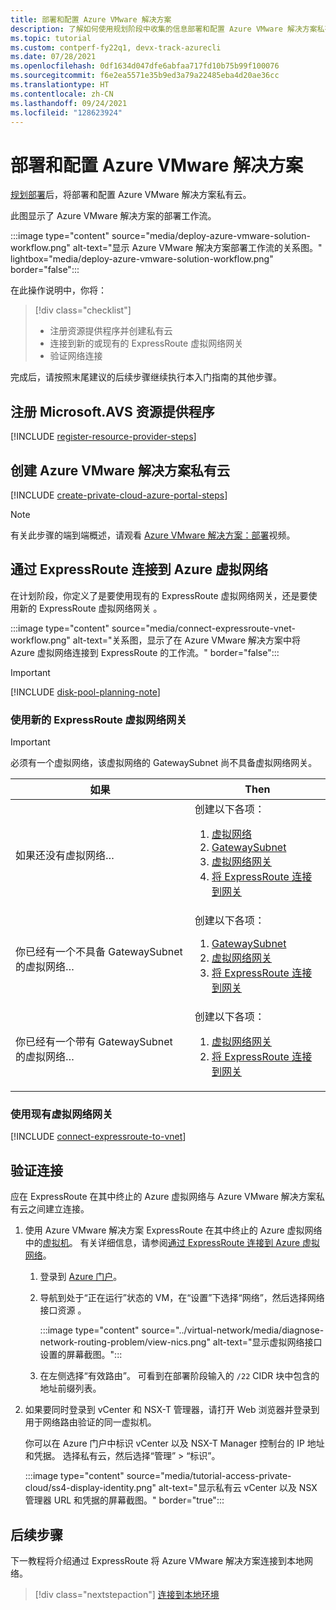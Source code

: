 ```yaml
---
title: 部署和配置 Azure VMware 解决方案
description: 了解如何使用规划阶段中收集的信息部署和配置 Azure VMware 解决方案私有云。
ms.topic: tutorial
ms.custom: contperf-fy22q1, devx-track-azurecli
ms.date: 07/28/2021
ms.openlocfilehash: 0df1634d047dfe6abfaa717fd10b75b99f100076
ms.sourcegitcommit: f6e2ea5571e35b9ed3a79a22485eba4d20ae36cc
ms.translationtype: HT
ms.contentlocale: zh-CN
ms.lasthandoff: 09/24/2021
ms.locfileid: "128623924"
---
```

# <a name="deploy-and-configure-azure-vmware-solution"></a>部署和配置 Azure VMware 解决方案

[规划部署](plan-private-cloud-deployment.md)后，将部署和配置 Azure VMware 解决方案私有云。 

此图显示了 Azure VMware 解决方案的部署工作流。 

:::image type="content" source="media/deploy-azure-vmware-solution-workflow.png" alt-text="显示 Azure VMware 解决方案部署工作流的关系图。" lightbox="media/deploy-azure-vmware-solution-workflow.png" border="false":::

在此操作说明中，你将：

> [!div class="checklist"]
> * 注册资源提供程序并创建私有云
> * 连接到新的或现有的 ExpressRoute 虚拟网络网关
> * 验证网络连接

完成后，请按照末尾建议的后续步骤继续执行本入门指南的其他步骤。

## <a name="register-the-microsoftavs-resource-provider"></a>注册 Microsoft.AVS 资源提供程序

[!INCLUDE [register-resource-provider-steps](includes/register-resource-provider-steps.md)]

## <a name="create-an-azure-vmware-solution-private-cloud"></a>创建 Azure VMware 解决方案私有云

[!INCLUDE [create-private-cloud-azure-portal-steps](includes/create-private-cloud-azure-portal-steps.md)]

>[!NOTE]
>有关此步骤的端到端概述，请观看 [Azure VMware 解决方案：部署](https://www.youtube.com/embed/gng7JjxgayI)视频。


## <a name="connect-to-azure-virtual-network-with-expressroute"></a>通过 ExpressRoute 连接到 Azure 虚拟网络

在计划阶段，你定义了是要使用现有的 ExpressRoute 虚拟网络网关，还是要使用新的 ExpressRoute 虚拟网络网关 。  

:::image type="content" source="media/connect-expressroute-vnet-workflow.png" alt-text="关系图，显示了在 Azure VMware 解决方案中将 Azure 虚拟网络连接到 ExpressRoute 的工作流。" border="false":::

>[!IMPORTANT]
>[!INCLUDE [disk-pool-planning-note](includes/disk-pool-planning-note.md)] 

### <a name="use-a-new-expressroute-virtual-network-gateway"></a>使用新的 ExpressRoute 虚拟网络网关

>[!IMPORTANT]
>必须有一个虚拟网络，该虚拟网络的 GatewaySubnet 尚不具备虚拟网络网关。

| 如果 | Then  |
| --- | --- |
| 如果还没有虚拟网络…     |  创建以下各项：<ol><li><a href="tutorial-configure-networking.md#create-a-vnet-manually">虚拟网络</a></li><li><a href="../expressroute/expressroute-howto-add-gateway-portal-resource-manager.md#create-the-gateway-subnet">GatewaySubnet</a></li><li><a href="tutorial-configure-networking.md#create-a-virtual-network-gateway">虚拟网络网关</a></li><li><a href="tutorial-configure-networking.md#connect-expressroute-to-the-virtual-network-gateway">将 ExpressRoute 连接到网关</a></li></ol>        |
| 你已经有一个不具备 GatewaySubnet 的虚拟网络…   | 创建以下各项： <ol><li><a href="../expressroute/expressroute-howto-add-gateway-portal-resource-manager.md#create-the-gateway-subnet">GatewaySubnet</a></li><li><a href="tutorial-configure-networking.md#create-a-virtual-network-gateway">虚拟网络网关</a></li><li><a href="tutorial-configure-networking.md#connect-expressroute-to-the-virtual-network-gateway">将 ExpressRoute 连接到网关</a></li></ol>          |
| 你已经有一个带有 GatewaySubnet 的虚拟网络… | 创建以下各项： <ol><li><a href="tutorial-configure-networking.md#create-a-virtual-network-gateway">虚拟网络网关</a></li><li><a href="tutorial-configure-networking.md#connect-expressroute-to-the-virtual-network-gateway">将 ExpressRoute 连接到网关</a></li></ol>    |

### <a name="use-an-existing-virtual-network-gateway"></a>使用现有虚拟网络网关

[!INCLUDE [connect-expressroute-to-vnet](includes/connect-expressroute-vnet.md)]


## <a name="validate-the-connection"></a>验证连接

应在 ExpressRoute 在其中终止的 Azure 虚拟网络与 Azure VMware 解决方案私有云之间建立连接。 

1. 使用 Azure VMware 解决方案 ExpressRoute 在其中终止的 Azure 虚拟网络中的[虚拟机](../virtual-machines/windows/quick-create-portal.md#create-virtual-machine)。 有关详细信息，请参阅[通过 ExpressRoute 连接到 Azure 虚拟网络](#connect-to-azure-virtual-network-with-expressroute)。  

   1. 登录到 [Azure 门户](https://portal.azure.com)。

   1. 导航到处于“正在运行”状态的 VM，在“设置”下选择“网络”，然后选择网络接口资源 。

      :::image type="content" source="../virtual-network/media/diagnose-network-routing-problem/view-nics.png" alt-text="显示虚拟网络接口设置的屏幕截图。":::

   1. 在左侧选择“有效路由”。 可看到在部署阶段输入的 `/22` CIDR 块中包含的地址前缀列表。

1. 如果要同时登录到 vCenter 和 NSX-T 管理器，请打开 Web 浏览器并登录到用于网络路由验证的同一虚拟机。  

   你可以在 Azure 门户中标识 vCenter 以及 NSX-T Manager 控制台的 IP 地址和凭据。  选择私有云，然后选择“管理” > “标识”。

   :::image type="content" source="media/tutorial-access-private-cloud/ss4-display-identity.png" alt-text="显示私有云 vCenter 以及 NSX 管理器 URL 和凭据的屏幕截图。" border="true":::


## <a name="next-steps"></a>后续步骤

下一教程将介绍通过 ExpressRoute 将 Azure VMware 解决方案连接到本地网络。

> [!div class="nextstepaction"]
> [连接到本地环境](tutorial-expressroute-global-reach-private-cloud.md)
